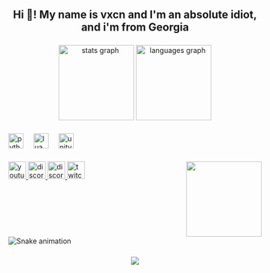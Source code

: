 <h2 align="center">Hi 👋! My name is vxcn and I'm an absolute idiot, and i'm from Georgia</h2>

###

<div align="center">
  <img src="https://github-readme-stats.vercel.app/api?username=verse02&hide_title=false&hide_rank=false&show_icons=true&include_all_commits=true&count_private=true&disable_animations=false&theme=city_lights&locale=en&hide_border=false" height="150" alt="stats graph"  />
  <img src="https://github-readme-stats.vercel.app/api/top-langs?username=verse02&locale=en&hide_title=false&layout=compact&card_width=320&langs_count=5&theme=city_lights&hide_border=false" height="150" alt="languages graph"  />
</div>

###

<div align="left">
  <img src="https://cdn.jsdelivr.net/gh/devicons/devicon/icons/python/python-original.svg" height="30" alt="python logo"  />
  <img width="12" />
  <img src="https://cdn.jsdelivr.net/gh/devicons/devicon/icons/lua/lua-original.svg" height="30" alt="lua logo"  />
  <img width="12" />
  <img src="https://cdn.jsdelivr.net/gh/devicons/devicon/icons/unity/unity-original.svg" height="30" alt="unity logo"  />
</div>

###

<img align="right" height="150" src="https://cdn.discordapp.com/avatars/962135062638387242/1ccd8771dd3c8b4bdbd7e52d8b584270.gif?size=1024"  />

###

<div align="left">
  <a href="https://youtube.com/@v.x.c.n" target="_blank">
    <img src="https://img.shields.io/static/v1?message=Youtube&logo=youtube&label=&color=FF0000&logoColor=white&labelColor=&style=for-the-badge" height="35" alt="youtube logo"  />
  </a>
  <a href="https://discord.com/users/962135062638387242" target="_blank">
    <img src="https://img.shields.io/static/v1?message=Discord&logo=discord&label=&color=7289DA&logoColor=white&labelColor=&style=for-the-badge" height="35" alt="discord logo"  />
  </a>
  <a href="https://tiktok.com/@v.x.c.n" target="_blank">
    <img src="https://img.shields.io/static/v1?message=Tiktok&logo=tiktok&label=&color=111111&logoColor=white&labelColor=&style=for-the-badge" height="35" alt="discord logo"  />
  </a>
  <a href="https://www.twitch.tv/vxcnnn" target="_blank">
    <img src="https://img.shields.io/static/v1?message=Twitch&logo=twitch&label=&color=9146FF&logoColor=white&labelColor=&style=for-the-badge" height="35" alt="twitch logo"  />
  </a>
</div>

###

<br clear="both">

<img src="https://raw.githubusercontent.com/verse02/verse02/output/snake.svg" alt="Snake animation" />

###

<div align="center">
  <img src="https://visitor-badge.laobi.icu/badge?page_id=verse02.verse02&left_text=views"  />
</div>

###
